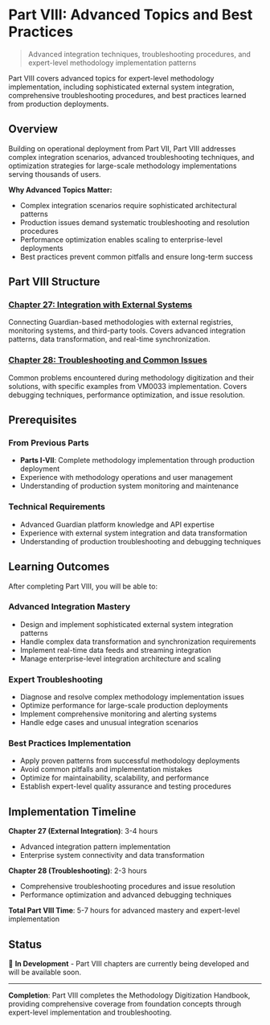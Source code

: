 # Part VIII: Advanced Topics and Best Practices

> Advanced integration techniques, troubleshooting procedures, and expert-level methodology implementation patterns

Part VIII covers advanced topics for expert-level methodology implementation, including sophisticated external system integration, comprehensive troubleshooting procedures, and best practices learned from production deployments.

## Overview

Building on operational deployment from Part VII, Part VIII addresses complex integration scenarios, advanced troubleshooting techniques, and optimization strategies for large-scale methodology implementations serving thousands of users.

**Why Advanced Topics Matter:**
- Complex integration scenarios require sophisticated architectural patterns
- Production issues demand systematic troubleshooting and resolution procedures
- Performance optimization enables scaling to enterprise-level deployments
- Best practices prevent common pitfalls and ensure long-term success

## Part VIII Structure

### [Chapter 27: Integration with External Systems](chapter-27/README.md)
Connecting Guardian-based methodologies with external registries, monitoring systems, and third-party tools. Covers advanced integration patterns, data transformation, and real-time synchronization.

### [Chapter 28: Troubleshooting and Common Issues](chapter-28/README.md)
Common problems encountered during methodology digitization and their solutions, with specific examples from VM0033 implementation. Covers debugging techniques, performance optimization, and issue resolution.

## Prerequisites

### From Previous Parts
- **Parts I-VII**: Complete methodology implementation through production deployment
- Experience with methodology operations and user management
- Understanding of production system monitoring and maintenance

### Technical Requirements
- Advanced Guardian platform knowledge and API expertise
- Experience with external system integration and data transformation
- Understanding of production troubleshooting and debugging techniques

## Learning Outcomes

After completing Part VIII, you will be able to:

### Advanced Integration Mastery
- Design and implement sophisticated external system integration patterns
- Handle complex data transformation and synchronization requirements
- Implement real-time data feeds and streaming integration
- Manage enterprise-level integration architecture and scaling

### Expert Troubleshooting
- Diagnose and resolve complex methodology implementation issues
- Optimize performance for large-scale production deployments
- Implement comprehensive monitoring and alerting systems
- Handle edge cases and unusual integration scenarios

### Best Practices Implementation
- Apply proven patterns from successful methodology deployments
- Avoid common pitfalls and implementation mistakes
- Optimize for maintainability, scalability, and performance
- Establish expert-level quality assurance and testing procedures

## Implementation Timeline

**Chapter 27 (External Integration)**: 3-4 hours
- Advanced integration pattern implementation
- Enterprise system connectivity and data transformation

**Chapter 28 (Troubleshooting)**: 2-3 hours
- Comprehensive troubleshooting procedures and issue resolution
- Performance optimization and advanced debugging techniques

**Total Part VIII Time**: 5-7 hours for advanced mastery and expert-level implementation

## Status

🚧 **In Development** - Part VIII chapters are currently being developed and will be available soon.

---

**Completion**: Part VIII completes the Methodology Digitization Handbook, providing comprehensive coverage from foundation concepts through expert-level implementation and troubleshooting.